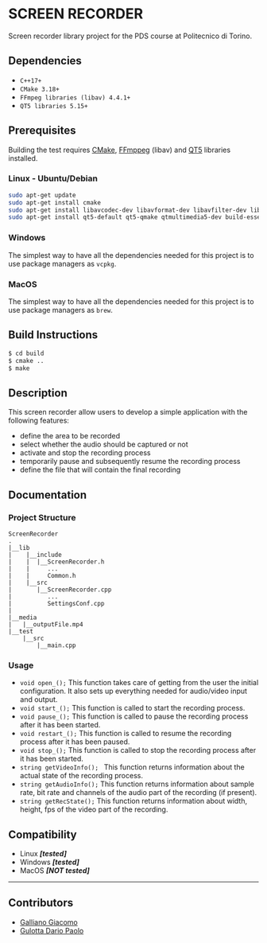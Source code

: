 
# SCREEN RECORDER

Screen recorder library project for the PDS course at Politecnico di Torino.

## Dependencies

- `C++17+`
- `CMake 3.18+`
- `FFmpeg libraries (libav) 4.4.1+`
- `QT5 libraries 5.15+`

## Prerequisites

Building the test requires [CMake](https://cmake.org/), [FFmppeg](https://ffmpeg.org/) (libav) and [QT5](https://www.qt.io/) libraries installed.

### Linux - Ubuntu/Debian

```bash
sudo apt-get update
sudo apt-get install cmake
sudo apt-get install libavcodec-dev libavformat-dev libavfilter-dev libavutil-dev libavdevice-dev libswscale-dev libswresample-dev pkg-config -y
sudo apt-get install qt5-default qt5-qmake qtmultimedia5-dev build-essential
```

### Windows
The simplest way to have all the dependencies needed for this project is to use package managers as `vcpkg`.

### MacOS
The simplest way to have all the dependencies needed for this project is to use package managers as `brew`.

## Build Instructions 
```bash
$ cd build
$ cmake ..
$ make
```
## Description
This screen recorder allow users to develop a simple application with the following features:
- define the area to be recorded
- select whether the audio should be captured or not
- activate and stop the recording process
- temporarily pause and subsequently resume the recording process
- define the file that will contain the final recording

## Documentation
### Project Structure
```
ScreenRecorder
.
|__lib
|    |__include
|    |  |__ScreenRecorder.h
|    |     ...
|    |     Common.h
|    |__src
|       |__ScreenRecorder.cpp
|          ...
|          SettingsConf.cpp
|
|__media
|   |__outputFile.mp4
|__test
    |__src
        |__main.cpp
```
### Usage
- `void open_();`
This function takes care of getting from the user the initial configuration. It also sets up everything needed for audio/video input and output.  
- `void start_();`
This function is called to start the recording process.
- `void pause_();`
  This function is called to pause the recording process after it has been started.
- `void restart_();`
  This function is called to resume the recording process after it has been paused.
- `void stop_();`
  This function is called to stop the recording process after it has been started.
- `string getVideoInfo(); `
This function returns information about the actual state of the recording process.
- `string getAudioInfo();`
This function returns information about sample rate, bit rate and channels of the audio part of the recording (if present). 
- `string getRecState();`
This function returns information about width, height, fps of the video part of the recording.

## Compatibility
- Linux ***[tested]***
- Windows ***[tested]***
- MacOS ***[NOT tested]***

---
## Contributors 
- [Galliano Giacomo](https://github.com/giacomo-galliano)
- [Gulotta Dario Paolo](https://github.com/DarkoBiersack)

